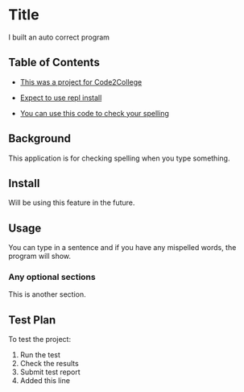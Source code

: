 # Title

I built an auto correct program

## Table of Contents

- [This was a project for Code2College](#background)

- [Expect to use repl install](#install)

- [You can use this code to check your spelling](#usage)

## Background

This application is for checking spelling when you type something.

## Install

Will be using this feature in the future.

## Usage

You can type in a sentence and if you have any mispelled words, the program will show.

### Any optional sections
This is another section.

## Test Plan

To test the project:

1.  Run the test
2.  Check the results
3.  Submit test report
4.  Added this line